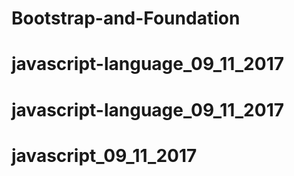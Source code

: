 # Bootstrap-and-Foundation
# javascript-language_09_11_2017
# javascript-language_09_11_2017
# javascript_09_11_2017
